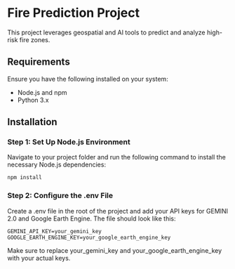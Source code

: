 # Fire Prediction Project

This project leverages geospatial and AI tools to predict and analyze high-risk fire zones.

## Requirements

Ensure you have the following installed on your system:

- Node.js and npm
- Python 3.x

## Installation

### Step 1: Set Up Node.js Environment

Navigate to your project folder and run the following command to install the necessary Node.js dependencies:

```bash
npm install
```
### Step 2: Configure the .env File
Create a .env file in the root of the project and add your API keys for GEMINI 2.0 and Google Earth Engine. The file should look like this:

```.env
GEMINI_API_KEY=your_gemini_key
GOOGLE_EARTH_ENGINE_KEY=your_google_earth_engine_key
```
Make sure to replace your_gemini_key and your_google_earth_engine_key with your actual keys.

